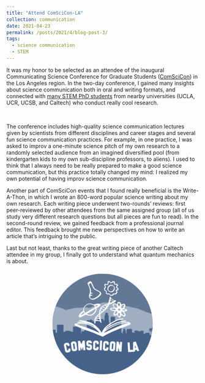 ```yaml
---
title: "Attend ComSciCon-LA"
collection: communication
date: 2021-04-23
permalink: /posts/2021/4/blog-post-3/
tags:
  - science communication
  - STEM
---
```


It was my honor to be selected as an attendee of the inaugural Communicating Science Conference for Graduate Students ([ComSciCon](https://comscicon.com/comscicon-los-angeles-2021)) in the Los Angeles region. In the two-day conference, I gained many insights about science communication both in oral and writing formats, and connected with [many STEM PhD students](https://comscicon.com/comscicon-los-angeles-2021-attendee-profiles) from nearby universities (UCLA, UCR, UCSB, and Caltech) who conduct really cool research.

<br>

The conference includes high-quality science communication lectures given by scientists from different disciplines and career stages and several fun science communication practices. For example, in one practice, I was asked to improv a one-minute science pitch of my own research to a randomly selected audience from an imagined diversified pool (from kindergarten kids to my own sub-discipline professors, to aliens). I used to think that I always need to be really prepared to make a good science communication, but this practice totally changed my mind: I realized my own potential of having improv science communication.

Another part of ComSciCon events that I found really beneficial is the Write-A-Thon, in which I wrote an 800-word popular science writing about my own research. Each writing piece underwent two-rounds’ reviews: first peer-reviewed by other attendees from the same assigned group (all of us study very different research questions but all pieces are fun to read). In the second-round review, we gained feedback from a professional journal editor. This feedback brought me new perspectives on how to write an article that’s intriguing to the public. 

Last but not least, thanks to the great writing piece of another Caltech attendee in my group, I finally got to understand what quantum mechanics is about.


![ComSciCon-LA logo](/images/comscicon-la.png)
